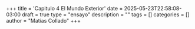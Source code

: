 +++
title = 'Capitulo 4 El Mundo Exterior'
date = 2025-05-23T22:58:08-03:00
draft = true
type = "ensayo"
description = ""
tags = []
categories = []
author = "Matías Collado"
+++

